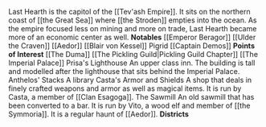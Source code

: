 Last Hearth is the capitol of the [[Tev'ash Empire]]. It sits on the northern coast of [[the Great Sea]] where [[the Stroden]] empties into the ocean.  As the empire focused less on mining and more on trade, Last Hearth became more of an economic center as well. 
**Notables**
	[[Emperor Beragor]] 
	[[Ulder the Craven]]
	[[Aedor]] 
	[[Blair von Kessel]]
	Pigrid
	[[Captain Demos]] 
**Points of Interest**
	[[The Duma]]
	[[The Pickling Guild|Pickling Guild Chapter]]
	[[The Imperial Palace]]
	Prisa's Lighthouse
		An upper class inn. The building is tall and modelled after the lighthouse that sits behind the Imperial Palace. 
	Anthelos' Stacks
		A library
	Casta's Armor and Shields
		A shop that deals in finely crafted weapons and armor as well as magical items. It is run by Casta, a member of [[Clan Esagoga]]. 
	The Sawmill
		An old sawmill that has been converted to a bar. It is run by Vito, a wood elf and member of  [[the Symmoria]]. It is a regular haunt of [[Aedor]]. 
**Districts**